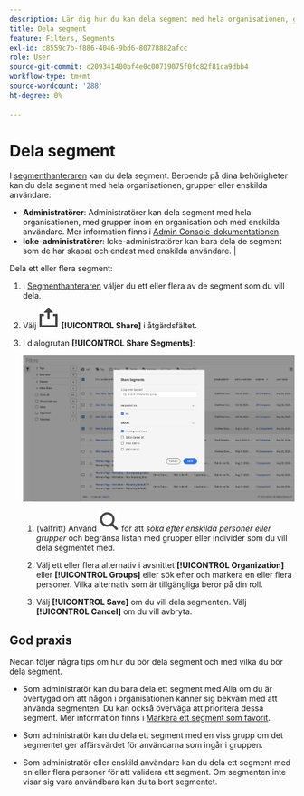 ```yaml
---
description: Lär dig hur du kan dela segment med hela organisationen, grupper eller enskilda användare.
title: Dela segment
feature: Filters, Segments
exl-id: c8559c7b-f886-4046-9bd6-80778882afcc
role: User
source-git-commit: c209341400bf4e0c00719075f0fc82f81ca9dbb4
workflow-type: tm+mt
source-wordcount: '288'
ht-degree: 0%

---
```


# Dela segment

I [segmenthanteraren](seg-manage.md) kan du dela segment. Beroende på dina behörigheter kan du dela segment med hela organisationen, grupper eller enskilda användare:

* **Administratörer**: Administratörer kan dela segment med hela organisationen, med grupper inom en organisation och med enskilda användare. Mer information finns i [Admin Console-dokumentationen](https://helpx.adobe.com/se/enterprise/using/manage-products.html).
* **Icke-administratörer**: Icke-administratörer kan bara dela de segment som de har skapat och endast med enskilda användare. |

Dela ett eller flera segment:

1. I [Segmenthanteraren](seg-manage.md) väljer du ett eller flera av de segment som du vill dela.
1. Välj ![Dela](/help/assets/icons/ShareAlt.svg) **[!UICONTROL Share]** i åtgärdsfältet.
1. I dialogrutan **[!UICONTROL Share Segments]**:

   ![Dialogrutan Dela segment](assets/share-filter-dialog.png)

   1. (valfritt) Använd ![Sök](/help/assets/icons/Search.svg) för att *söka efter enskilda personer eller grupper* och begränsa listan med grupper eller individer som du vill dela segmentet med.

   1. Välj ett eller flera alternativ i avsnittet **[!UICONTROL Organization]** eller **[!UICONTROL Groups]** eller sök efter och markera en eller flera personer. Vilka alternativ som är tillgängliga beror på din roll.

   1. Välj **[!UICONTROL Save]** om du vill dela segmenten. Välj **[!UICONTROL Cancel]** om du vill avbryta.

## God praxis

Nedan följer några tips om hur du bör dela segment och med vilka du bör dela segment.

* Som administratör kan du bara dela ett segment med Alla om du är övertygad om att någon i organisationen känner sig bekväm med att använda segmenten. Du kan också överväga att prioritera dessa segment. Mer information finns i [Markera ett segment som favorit](seg-favorite.md).

* Som administratör kan du dela ett segment med en viss grupp om det segmentet ger affärsvärdet för användarna som ingår i gruppen.

* Som administratör eller enskild användare kan du dela ett segment med en eller flera personer för att validera ett segment. Om segmenten inte visar sig vara användbara kan du ta bort segmentet.
